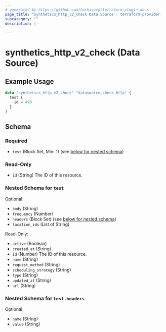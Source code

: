 ```yaml
---
# generated by https://github.com/hashicorp/terraform-plugin-docs
page_title: "synthetics_http_v2_check Data Source - terraform-provider-synthetics"
subcategory: ""
description: |-
  
---
```


# synthetics_http_v2_check (Data Source)



## Example Usage

```terraform
data "synthetics_http_v2_check" "datasource_check_http" {
  test {
    id = 490
  }
}
```

<!-- schema generated by tfplugindocs -->
## Schema

### Required

- `test` (Block Set, Min: 1) (see [below for nested schema](#nestedblock--test))

### Read-Only

- `id` (String) The ID of this resource.

<a id="nestedblock--test"></a>
### Nested Schema for `test`

Optional:

- `body` (String)
- `frequency` (Number)
- `headers` (Block Set) (see [below for nested schema](#nestedblock--test--headers))
- `location_ids` (List of String)

Read-Only:

- `active` (Boolean)
- `created_at` (String)
- `id` (Number) The ID of this resource.
- `name` (String)
- `request_method` (String)
- `scheduling_strategy` (String)
- `type` (String)
- `updated_at` (String)
- `url` (String)

<a id="nestedblock--test--headers"></a>
### Nested Schema for `test.headers`

Optional:

- `name` (String)
- `value` (String)


